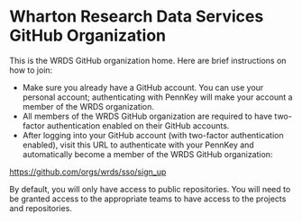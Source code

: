 # Wharton Research Data Services GitHub Organization

This is the WRDS GitHub organization home. Here are brief instructions on how to join:

* Make sure you already have a GitHub account. You can use your personal account; authenticating with PennKey will make your account a member of the WRDS organization.
* All members of the WRDS GitHub organization are required to have two-factor authentication enabled on their GitHub accounts.
* After logging into your GitHub account (with two-factor authentication enabled), visit this URL to authenticate with your PennKey and automatically become a member of the WRDS GitHub organization:

https://github.com/orgs/wrds/sso/sign_up

By default, you will only have access to public repositories. You will need to be granted access to the appropriate teams to have access to the projects and repositories.
